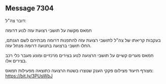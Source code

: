 ## Message 7304

דובר צה"ל:

חמאס מקשה על תושבי רצועת עזה לנוע דרומה

בעקבות קריאתו של צה"ל לתושבי רצועת עזה להתפנות דרומה מבתיהם לשם הגנתם, החלו תושבי ברצועה בתנועה דרומה מנחל עזה.

חמאס מערים קשיים על תושבי הרצועה לנוע בצירים מרכזיים ומונע מעבר כלי רכב בצירים אלו.

מצורף תיעוד מצילום פקקי הענק שנוצרו בשטח הרצועה כתוצאה מפעילות חמאס:
https://bit.ly/3PUsWbJ

